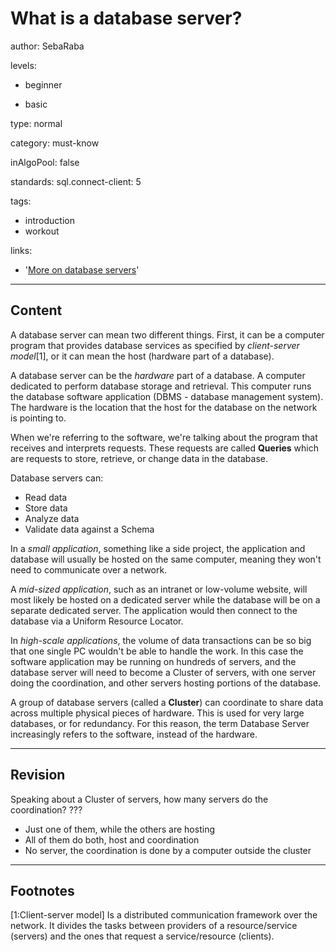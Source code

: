 # What is a database server?
author: SebaRaba

levels:

  - beginner

  - basic

type: normal

category: must-know

inAlgoPool: false


standards:
  sql.connect-client: 5

tags:
  - introduction
  - workout


links:

  - '[More on database servers](http://ecomputernotes.com/fundamental/what-is-a-database/what-is-a-database-server)'

---
## Content

A database server can mean two different things. First, it can be a computer program that provides database services as specified by *client-server model*[1], or it can mean the host (hardware part of a database).

A database server can be the *hardware* part of a database. A computer dedicated to perform database storage and retrieval. This computer runs the database software  application (DBMS - database management system). The hardware is the location that the host for the database on the network is pointing to.

When we're referring to the software, we're talking about the program that receives and interprets requests. These requests are called **Queries** which are requests to store, retrieve, or change data in the database.

Database servers can:
- Read data
- Store data
- Analyze data
- Validate data against a Schema

In a *small application*, something like a side project, the application and database will usually be hosted on the same computer, meaning they won't need to communicate over a network.

A *mid-sized application*, such as an intranet or low-volume website, will most likely be hosted on a dedicated server while the database will be on a separate dedicated server. The application would then connect to the database via a Uniform Resource Locator.

In *high-scale applications*, the volume of data transactions can be so big that one single PC wouldn't be able to handle the work. In this case the software application may be running on hundreds of servers, and the database server will need to become a Cluster of servers, with one server doing the coordination, and other servers hosting portions of the database.

A group of database servers (called a **Cluster**) can coordinate to share data across multiple physical pieces of hardware. This is used for very large databases, or for redundancy. For this reason, the term Database Server increasingly refers to the software, instead of the hardware.


---
## Revision

Speaking about a Cluster of servers, how many servers do the coordination?
???

* Just one of them, while the others are hosting
* All of them do both, host and coordination
* No server, the coordination is done by a computer outside the cluster

---
## Footnotes

[1:Client-server model]
Is a distributed communication framework over the network. It divides the tasks between providers of a resource/service (servers) and the ones that request a service/resource (clients).

